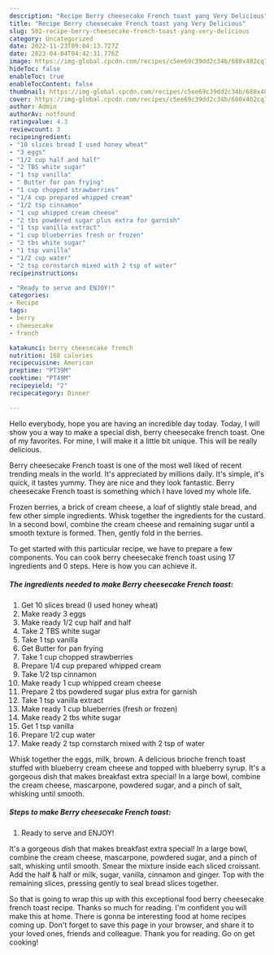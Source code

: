 ```yaml
---
description: "Recipe Berry cheesecake French toast yang Very Delicious"
title: "Recipe Berry cheesecake French toast yang Very Delicious"
slug: 502-recipe-berry-cheesecake-french-toast-yang-very-delicious
category: Uncategorized
date: 2022-11-23T09:04:13.727Z
date: 2023-04-04T04:42:31.776Z
image: https://img-global.cpcdn.com/recipes/c5ee69c39dd2c34b/680x482cq70/berry-cheesecake-french-toast-recipe-main-photo.jpg
hideToc: false
enableToc: true
enableTocContent: false
thumbnail: https://img-global.cpcdn.com/recipes/c5ee69c39dd2c34b/680x482cq70/berry-cheesecake-french-toast-recipe-main-photo.jpg
cover: https://img-global.cpcdn.com/recipes/c5ee69c39dd2c34b/680x482cq70/berry-cheesecake-french-toast-recipe-main-photo.jpg
author: Admin
authorAv: notfound
ratingvalue: 4.3
reviewcount: 3
recipeingredient:
- "10 slices bread I used honey wheat"
- "3 eggs"
- "1/2 cup half and half"
- "2 TBS white sugar"
- "1 tsp vanilla"
- " Butter for pan frying"
- "1 cup chopped strawberries"
- "1/4 cup prepared whipped cream"
- "1/2 tsp cinnamon"
- "1 cup whipped cream cheese"
- "2 tbs powdered sugar plus extra for garnish"
- "1 tsp vanilla extract"
- "1 cup blueberries fresh or frozen"
- "2 tbs white sugar"
- "1 tsp vanilla"
- "1/2 cup water"
- "2 tsp cornstarch mixed with 2 tsp of water"
recipeinstructions:

- "Ready to serve and ENJOY!"
categories:
- Recipe
tags:
- berry
- cheesecake
- french

katakunci: berry cheesecake french 
nutrition: 168 calories
recipecuisine: American
preptime: "PT39M"
cooktime: "PT49M"
recipeyield: "2"
recipecategory: Dinner

---
```



Hello everybody, hope you are having an incredible day today. Today, I will show you a way to make a special dish, berry cheesecake french toast. One of my favorites. For mine, I will make it a little bit unique. This will be really delicious.

Berry cheesecake French toast is one of the most well liked of recent trending meals in the world. It's appreciated by millions daily. It's simple, it's quick, it tastes yummy. They are nice and they look fantastic. Berry cheesecake French toast is something which I have loved my whole life.

Frozen berries, a brick of cream cheese, a loaf of slightly stale bread, and few other simple ingredients. Whisk together the ingredients for the custard. In a second bowl, combine the cream cheese and remaining sugar until a smooth texture is formed. Then, gently fold in the berries.


To get started with this particular recipe, we have to prepare a few components. You can cook berry cheesecake french toast using 17 ingredients and 0 steps. Here is how you can achieve it.

<!--inarticleads1-->

##### The ingredients needed to make Berry cheesecake French toast:

1. Get 10 slices bread (I used honey wheat)
1. Make ready 3 eggs
1. Make ready 1/2 cup half and half
1. Take 2 TBS white sugar
1. Take 1 tsp vanilla
1. Get  Butter for pan frying
1. Take 1 cup chopped strawberries
1. Prepare 1/4 cup prepared whipped cream
1. Take 1/2 tsp cinnamon
1. Make ready 1 cup whipped cream cheese
1. Prepare 2 tbs powdered sugar plus extra for garnish
1. Take 1 tsp vanilla extract
1. Make ready 1 cup blueberries (fresh or frozen)
1. Make ready 2 tbs white sugar
1. Get 1 tsp vanilla
1. Prepare 1/2 cup water
1. Make ready 2 tsp cornstarch mixed with 2 tsp of water


Whisk together the eggs, milk, brown. A delicious brioche french toast stuffed with blueberry cream cheese and topped with blueberry syrup. It&#39;s a gorgeous dish that makes breakfast extra special! In a large bowl, combine the cream cheese, mascarpone, powdered sugar, and a pinch of salt, whisking until smooth. 

<!--inarticleads2-->

##### Steps to make Berry cheesecake French toast:


1. Ready to serve and ENJOY!

It&#39;s a gorgeous dish that makes breakfast extra special! In a large bowl, combine the cream cheese, mascarpone, powdered sugar, and a pinch of salt, whisking until smooth. Smear the mixture inside each sliced croissant. Add the half &amp; half or milk, sugar, vanilla, cinnamon and ginger. Top with the remaining slices, pressing gently to seal bread slices together. 

So that is going to wrap this up with this exceptional food berry cheesecake french toast recipe. Thanks so much for reading. I'm confident you will make this at home. There is gonna be interesting food at home recipes coming up. Don't forget to save this page in your browser, and share it to your loved ones, friends and colleague. Thank you for reading. Go on get cooking!
